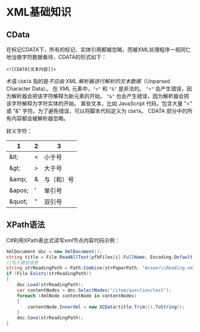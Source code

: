 # XML基础知识

## CData

在标记CDATA下，所有的标记、实体引用都被忽略，而被XML处理程序一视同仁地当做字符数据看待，CDATA的形式如下：
```
<![CDATA[文本内容]]>
```

术语 `CDATA` 指的是*不应由 XML 解析器进行解析的文本数据*（Unparsed Character Data）。
在 XML 元素中，`"<"` 和 `"&"` 是非法的。
`"<"` 会产生错误，因为解析器会把该字符解释为新元素的开始。
`"&"` 也会产生错误，因为解析器会把该字符解释为字符实体的开始。
某些文本，比如 JavaScript 代码，包含大量 "<" 或 "&" 字符。为了避免错误，可以将脚本代码定义为 `CDATA`。
CDATA 部分中的所有内容都会被解析器忽略。

转义字符：

1      | 2  | 3         |
------ |----| --------- |
\&lt;  | <  | 小于号
\&gt;  | >  | 大于号
\&amp; | &  | 与（和）号
\&apos;| '  | 单引号
\&quot;| "  | 双引号


## XPath语法

C#利用XPath表达式读写xml节点内容代码示例：

```C#
XmlDocument doc = new XmlDocument();
string title = File.ReadAllText(pfbFiles[i].FullName, Encoding.Default);
//写入题目信息
string strReadingPath = Path.Combine(strPaperPath, "Answer\\Reading.xml");
if (File.Exists(strReadingPath))
{
    doc.Load(strReadingPath);
    var contentNodes = doc.SelectNodes("/item/question/text");
    foreach (XmlNode contentNode in contentNodes)
    {
        contentNode.InnerXml = new XCData(title.Trim()).ToString();
    }
    doc.Save(strReadingPath);
}
```

